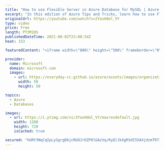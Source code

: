 ```yaml
---
title: "How to use Flexible Server in Azure Database for MySQL | Azure Tips and Tricks"
excerpt: "In this edition of Azure Tips and Tricks, learn how to use Flexible Server in Azure Database for MySQL.      For more tips and tricks, visit: https://aka.ms/azuretipsandtricks   Get started with 12 months of free services and $200 USD in credit. Create your free account today with Microsoft Azure: https://aka.ms/att/free"
originalUrl: https://youtube.com/watch?v=2YasHdel_VY
type: video
price: Free
length: PT3M10S
publishedDateTime: 2021-08-02T23:08:54Z
heat: 153

featuredContent: "<iframe width=\"800\" height=\"500\" frameborder=\"0\" src=\"https://www.youtube.com/embed/2YasHdel_VY\" allow=\"accelerometer; autoplay; encrypted-media; gyroscope; picture-in-picture\" allowfullscreen></iframe>"

provider:
  name: Microsoft
  domain: microsoft.com
  images:
    - url: https://everyday-cc.github.io/azure/assets/images/organizations/microsoft.com-50x50.jpg
      width: 50
      height: 50

topics:
  - Azure
  - Databases

images:
  - url: https://i.ytimg.com/vi/2YasHdel_VY/maxresdefault.jpg
    width: 1280
    height: 720
    isCached: true

secured: "hURY3NqCqIpLySgrgDbjcRGOJrDZP0lGAzVq/RyQlJkXgRSdI55AXjdzmTR71KC4oXKX0NicXaHU84eGPHagsFPsTqITnvgqA6PTQ/bRwBCtrQs6/8qXnJzjRlUq37ptbbT5WOi+eajkVxKcCAmNv7REAW9slHsmLAWCJ7BVe9tAE43t10SwehtSmRNi/aBJzWTni91RJ6lxbOekBYES3ZmPMG3oTzjbJ+YwPWWdDHdp78VuTdslG4lde9gDc2oRHM7zrRa8RjniueAnILGrX+5SuDPihtJDMTe8BRb+lcQAL9Y/Z4n1HMJQAfeqeKXm16Zt/Gn2bt2LC/tFHcRXVMMvTgVREXb9XK7cmGVwjc9NkDKII8BKPYPIiVw26KiDqVaowesPwTM0qCBbLpOE3ivK+Zv7uck1/TwQD89UUCM=;RUHBUgefohWL5/omnaLNVg=="
---
```


